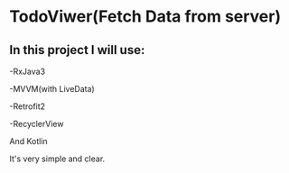 # TodoViwer(Fetch Data from server)

## In this project I will use:


-RxJava3 

-MVVM(with LiveData)

-Retrofit2

-RecyclerView

And Kotlin 

It's very simple and clear.
